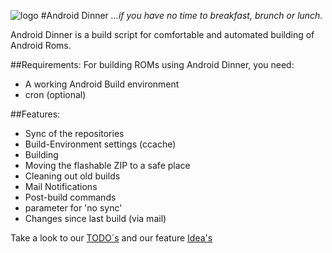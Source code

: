 ![logo](https://nrecom.net/templates/corporate_response/images/s5_logo.png)
#Android Dinner
*...if you have no time to breakfast, brunch or lunch.*


Android Dinner is a build script for comfortable and automated building
of Android Roms.

##Requirements:
For building ROMs using Android Dinner, you need:
- A working Android Build environment
- cron (optional)


##Features:
- Sync of the repositories
- Build-Environment settings (ccache)
- Building
- Moving the flashable ZIP to a safe place
- Cleaning out old builds
- Mail Notifications
- Post-build commands
- parameter for 'no sync'
- Changes since last build (via mail)

Take a look to our [TODO´s](/doc/TODO.md) and our feature [Idea's](/doc/IDEAS.md)
